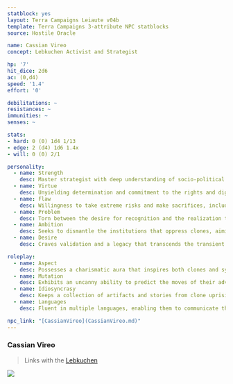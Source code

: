 ```yaml
---
statblock: yes
layout: Terra Campaigns Leiaute v04b
template: Terra Campaigns 3-attribute NPC statblocks
source: Hostile Oracle

name: Cassian Vireo
concept: Lebkuchen Activist and Strategist

hp: '7'
hit_dice: 2d6
ac: (0,d4)
speed: '1.4'
effort: '0'

debilitations: ~
resistances: ~
immunities: ~
senses: ~

stats:
- hard: 0 (0) 1d4 1/13
- edge: 2 (d4) 1d6 1.4x
- will: 0 (0) 2/1

personality:
  - name: Strength
    desc: Master strategist with deep understanding of socio-political landscapes, capable of maneuvering through complex situations to advance the Lebkuchen cause.
  - name: Virtue
    desc: Unyielding determination and commitment to the rights and dignity of clones, driven by a deep-seated belief in their humanity and potential.
  - name: Flaw
    desc: Willingness to take extreme risks and make sacrifices, including those of allies or innocents, if deemed necessary for the cause.
  - name: Problem
    desc: Torn between the desire for recognition and the realization that their methods may undermine the very ideals they fight for.
  - name: Ambition
    desc: Seeks to dismantle the institutions that oppress clones, aiming to secure their place in history as a liberator of the proles.
  - name: Desire
    desc: Craves validation and a legacy that transcends the transient victories of the movement, envisioning a future where clones are seen as equals.

roleplay:
  - name: Aspect
    desc: Possesses a charismatic aura that inspires both clones and sympathizers, coupled with a knack for public speaking that rallies support.
  - name: Mutation
    desc: Exhibits an uncanny ability to predict the moves of their adversaries, almost as if they can foresee the consequences of their actions.
  - name: Idiosyncrasy
    desc: Keeps a collection of artifacts and stories from clone uprisings and movements, using them as a source of inspiration and motivation.
  - name: Languages
    desc: Fluent in multiple languages, enabling them to communicate the Lebkuchen cause across various cultures and systems.

npc_link: "[CassianVireo](CassianVireo.md)"
---
```

### Cassian Vireo

> Links with the [Lebkuchen](#lebkuchen)

![](https://i.imgur.com/GfAeVZ7.png)

